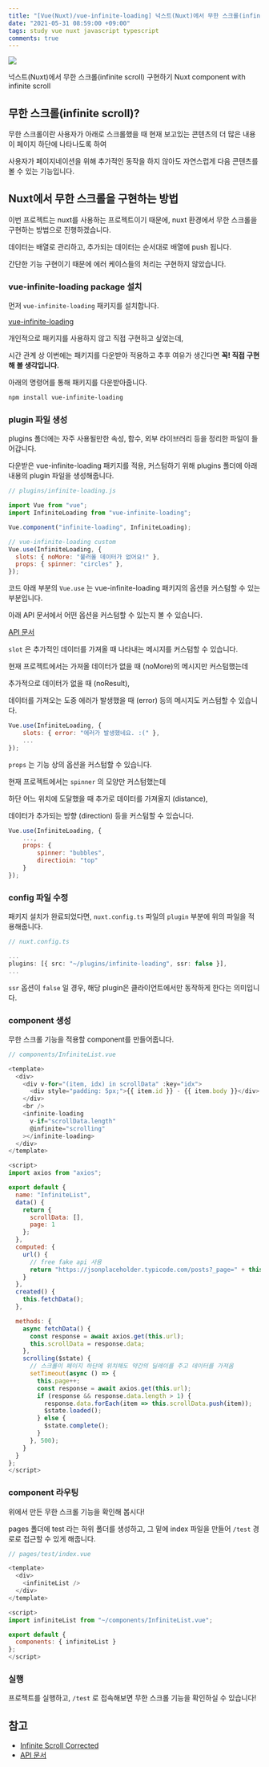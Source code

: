 ```yaml
---
title: "[Vue(Nuxt)/vue-infinite-loading] 넉스트(Nuxt)에서 무한 스크롤(infinite scroll) 구현하기"
date: "2021-05-31 08:59:00 +09:00"
tags: study vue nuxt javascript typescript
comments: true
---
```


<a href="https://hits.seeyoufarm.com"><img src="https://hits.seeyoufarm.com/api/count/incr/badge.svg?url=https://infiduk.github.io/2021/05/30/nuxt-infinite-scroll.html&count_bg=%23EDD513&title_bg=%23555555&icon=&icon_color=%23E7E7E7&title=%E2%9C%A8+Hi%2C+there%21+%E2%9C%A8&edge_flat=false" /></a>

넉스트(Nuxt)에서 무한 스크롤(infinite scroll) 구현하기
Nuxt component with infinite scroll

## 무한 스크롤(infinite scroll)?

무한 스크롤이란 사용자가 아래로 스크롤했을 때 현재 보고있는 콘텐츠의 더 많은 내용이 페이지 하단에 나타나도록 하여

사용자가 페이지네이션을 위해 추가적인 동작을 하지 않아도 자연스럽게 다음 콘텐츠를 볼 수 있는 기능입니다.

<!-- 아래 예시를 보시면 아~ 이거구나 하고 유추하실 수 있으실거예요.

[video_01](https://user-images.githubusercontent.com/48206157/120126685-0a130180-c1f8-11eb-81a7-87864d34aabf.mov) -->

## Nuxt에서 무한 스크롤을 구현하는 방법

이번 프로젝트는 nuxt를 사용하는 프로젝트이기 때문에, nuxt 환경에서 무한 스크롤을 구현하는 방법으로 진행하겠습니다.

데이터는 배열로 관리하고, 추가되는 데이터는 순서대로 배열에 push 됩니다.

간단한 기능 구현이기 때문에 에러 케이스들의 처리는 구현하지 않았습니다.

### vue-infinite-loading package 설치

먼저 `vue-infinite-loading` 패키지를 설치합니다.

[vue-infinite-loading](https://www.npmjs.com/package/vue-infinite-loading)

개인적으로 패키지를 사용하지 않고 직접 구현하고 싶었는데,

시간 관계 상 이번에는 패키지를 다운받아 적용하고 추후 여유가 생긴다면 **꼭! 직접 구현해 볼 생각입니다.**

아래의 명령어를 통해 패키지를 다운받아줍니다.

```bash
npm install vue-infinite-loading
```

### plugin 파일 생성

plugins 폴더에는 자주 사용될만한 속성, 함수, 외부 라이브러리 등을 정리한 파일이 들어갑니다.

다운받은 vue-infinite-loading 패키지를 적용, 커스텀하기 위해 plugins 폴더에 아래 내용의 plugin 파일을 생성해줍니다.

```javascript
// plugins/infinite-loading.js

import Vue from "vue";
import InfiniteLoading from "vue-infinite-loading";

Vue.component("infinite-loading", InfiniteLoading);

// vue-infinite-loading custom
Vue.use(InfiniteLoading, {
  slots: { noMore: "불러올 데이터가 없어요!" },
  props: { spinner: "circles" },
});
```

코드 아래 부분의 `Vue.use` 는 vue-infinite-loading 패키지의 옵션을 커스텀할 수 있는 부분입니다.

아래 API 문서에서 어떤 옵션을 커스텀할 수 있는지 볼 수 있습니다.

[API 문서](https://peachscript.github.io/vue-infinite-loading/)

`slot` 은 추가적인 데이터를 가져올 때 나타내는 메시지를 커스텀할 수 있습니다.

현재 프로젝트에서는 가져올 데이터가 없을 때 (noMore)의 메시지만 커스텀했는데

추가적으로 데이터가 없을 때 (noResult),

데이터를 가져오는 도중 에러가 발생했을 때 (error) 등의 메시지도 커스텀할 수 있습니다.

```javascript
Vue.use(InfiniteLoading, {
	slots: { error: "에러가 발생했네요. :(" },
	...
});
```

`props` 는 기능 상의 옵션을 커스텀할 수 있습니다.

현재 프로젝트에서는 `spinner` 의 모양만 커스텀했는데

하단 어느 위치에 도달했을 때 추가로 데이터를 가져올지 (distance),

데이터가 추가되는 방향 (direction) 등을 커스텀할 수 있습니다.

```javascript
Vue.use(InfiniteLoading, {
	...,
	props: {
		spinner: "bubbles",
		directioin: "top"
	}
});
```

### config 파일 수정

패키지 설치가 완료되었다면, `nuxt.config.ts` 파일의 `plugin` 부분에 위의 파일을 적용해줍니다.

```typescript
// nuxt.config.ts

...
plugins: [{ src: "~/plugins/infinite-loading", ssr: false }],
...
```

`ssr` 옵션이 `false` 일 경우, 해당 plugin은 클라이언트에서만 동작하게 한다는 의미입니다.

### component 생성

무한 스크롤 기능을 적용할 component를 만들어줍니다.

```javascript
// components/InfiniteList.vue

<template>
  <div>
    <div v-for="(item, idx) in scrollData" :key="idx">
      <div style="padding: 5px;">{{ item.id }} - {{ item.body }}</div>
    </div>
    <br />
    <infinite-loading
      v-if="scrollData.length"
      @infinite="scrolling"
    ></infinite-loading>
  </div>
</template>

<script>
import axios from "axios";

export default {
  name: "InfiniteList",
  data() {
    return {
      scrollData: [],
      page: 1
    };
  },
  computed: {
    url() {
      // free fake api 사용
      return "https://jsonplaceholder.typicode.com/posts?_page=" + this.page;
    }
  },
  created() {
    this.fetchData();
  },

  methods: {
    async fetchData() {
      const response = await axios.get(this.url);
      this.scrollData = response.data;
    },
    scrolling($state) {
      // 스크롤이 페이지 하단에 위치해도 약간의 딜레이를 주고 데이터를 가져옴
      setTimeout(async () => {
        this.page++;
        const response = await axios.get(this.url);
        if (response && response.data.length > 1) {
          response.data.forEach(item => this.scrollData.push(item));
          $state.loaded();
        } else {
          $state.complete();
        }
      }, 500);
    }
  }
};
</script>
```

### component 라우팅

위에서 만든 무한 스크롤 기능을 확인해 봅시다!

pages 폴더에 test 라는 하위 폴더를 생성하고, 그 밑에 index 파일을 만들어 `/test` 경로로 접근할 수 있게 해줍니다.

```javascript
// pages/test/index.vue

<template>
  <div>
    <infiniteList />
  </div>
</template>

<script>
import infiniteList from "~/components/InfiniteList.vue";

export default {
  components: { infiniteList }
};
</script>
```

### 실행

프로젝트를 실행하고, `/test` 로 접속해보면 무한 스크롤 기능을 확인하실 수 있습니다!

<!-- 위에서 본 예제와 같은 화면을 보실 수 있습니다! -->

## 참고

- [Infinite Scroll Corrected](https://codesandbox.io/s/hoyxb?file=/nuxt.config.js)
- [API 문서](https://peachscript.github.io/vue-infinite-loading/)
